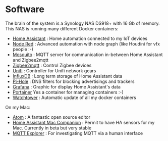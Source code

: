 # Software

The brain of the system is a Synology NAS DS918+ with 16 Gb of memory. This NAS is running many different Docker containers:

- [Home Assistant](https://registry.hub.docker.com/r/homeassistant/home-assistant) : Home automation connected to my IoT devices
- [Node Red](https://registry.hub.docker.com/r/nodered/node-red/) : Advanced automation with node graph (like Houdini for vfx people :-)
- [Mosquito](https://registry.hub.docker.com/_/eclipse-mosquitto/) : MQTT server for communication in-between Home Assistant and Zigbee2mqtt
- [Zigbee2mqtt](https://registry.hub.docker.com/r/koenkk/zigbee2mqtt) : Control Zigbee devices
- [Unifi](https://registry.hub.docker.com/r/jacobalberty/unifi) : Controller for Unifi network gears
- [InfluxDB](https://registry.hub.docker.com/_/influxdb) : Long term storage of Home Assistant data
- [Pi-Hole](https://registry.hub.docker.com/r/pihole/pihole) : DNS filters for blocking advertisings and trackers
- [Grafana](https://registry.hub.docker.com/r/grafana/grafana) : Graphic for display Home Assistant's data
- [Portainer](https://registry.hub.docker.com/r/portainer/portainer) Yes a container for managing containers :-)
- [Watchtower](https://registry.hub.docker.com/r/containrrr/watchtower) : Automatic update of all my docker containers

On my Mac:

- [Atom](https://atom.io) : A fantastic open source editor
- [Home Assistant Mac Companion](https://www.home-assistant.io/blog/2020/09/18/mac-companion/) : Permit to have HA sensors for my Mac. Currently in beta but very stable
- [MQTT Explorer](http://mqtt-explorer.com/) : For investigating MQTT via a human interface
